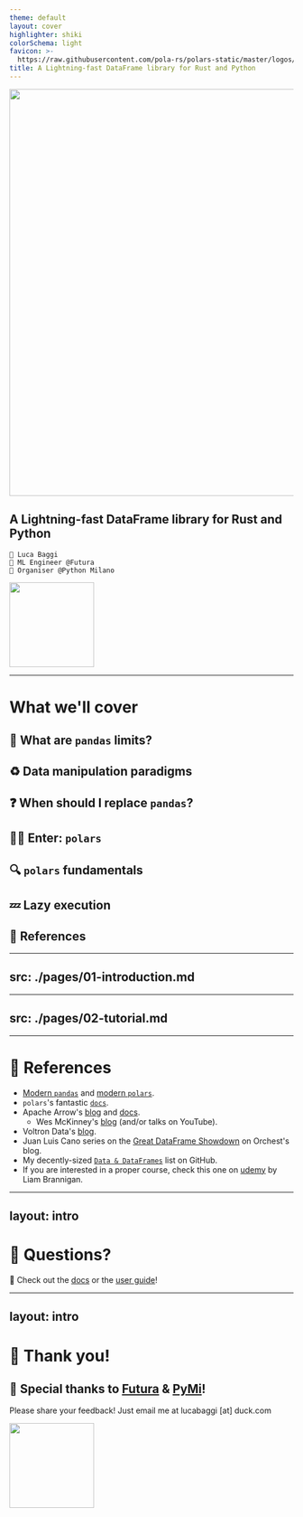 ```yaml
---
theme: default
layout: cover
highlighter: shiki
colorSchema: light
favicon: >-
  https://raw.githubusercontent.com/pola-rs/polars-static/master/logos/polars-logo-dark.svg
title: A Lightning-fast DataFrame library for Rust and Python
---
```


<img src="/logo-polars.svg" width="720">
<br>

## A Lightning-fast DataFrame library for Rust and Python

<div class="absolute bottom-10">

    👤 Luca Baggi
    💼 ML Engineer @Futura
    🐍 Organiser @Python Milano

</div>

<div class="absolute right-5 top-5">
<img height="150" width="150"  src="/qr-github.svg">
</div>


---

# What we'll cover

<v-clicks>

## 🐼 What are `pandas` limits?

## ♻️ Data manipulation paradigms

## ❓ When should I replace `pandas`?

## 🐻‍❄️ Enter: `polars`

## 🔍 `polars` fundamentals

## 💤 Lazy execution

## 🔖 References

</v-clicks>


---
src: ./pages/01-introduction.md
---

---
src: ./pages/02-tutorial.md
---

---

# 🔖 References

* [Modern `pandas`](https://tomaugspurger.github.io/posts/modern-1-intro/) and [modern `polars`](https://kevinheavey.github.io/modern-polars/).
* `polars`'s fantastic [`docs`](https://pola-rs.github.io/polars-book/user-guide/).
* Apache Arrow's [blog](https://arrow.apache.org/blog/) and [docs](https://arrow.apache.org/docs/index.html).
  * Wes McKinney's [blog](https://wesmckinney.com/archives.html) (and/or talks on YouTube).
* Voltron Data's [blog](https://voltrondata.com/resources).
* Juan Luis Cano series on the [Great DataFrame Showdown](https://www.orchest.io/blog/the-great-python-dataframe-showdown-part-1-demystifying-apache-arrow) on Orchest's blog.
* My decently-sized [`Data & DataFrames`](https://github.com/stars/baggiponte/lists/data-dataframes) list on GitHub.
* If you are interested in a proper course, check this one on [udemy](https://www.udemy.com/course/data-analysis-with-polars/) by Liam Brannigan.


---
layout: intro
---

# 🙋 Questions?

🔗 Check out the [docs](https://pola-rs.github.io/polars/py-polars/html/index.html) or the [user guide](https://pola-rs.github.io/polars-book/user-guide/index.html)!


---
layout: intro
---

# 🙏 Thank you!
## 🎉 Special thanks to [Futura](https://www.futura.study/) & [PyMi](http://milano.python.it/)!

Please share your feedback! Just email me at lucabaggi [at] duck.com

<div class="absolute right-5 top-5">
<img height="150" width="150"  src="/qr-linkedin.svg">
</div>
